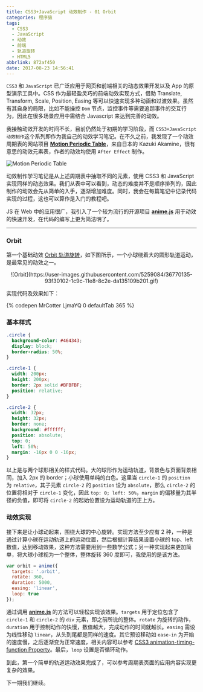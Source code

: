 ```yaml
---
title: CSS3+JavaScript 动效制作 - 01 Orbit
categories: 程序猿
tags:
  - CSS3
  - JavaScript
  - 动效
  - 前端
  - 轨道旋转
  - HTML5
abbrlink: 872af450
date: 2017-08-23 14:56:41
---
```


`CSS3` 和 `JavaScript` 已广泛应用于网页和前端相关的动态效果开发以及 App 的原型演示工具中。CSS 作为最轻盈灵巧的前端动效实现方式，借助 Translate, Transform, Scale, Position, Easing 等可以快速实现多种动画和过渡效果。虽然有其自身的局限，比如不能操控 `Dom` 节点，监控事件等需要追踪事件的交互行为，因此在很多场景应用中需结合 Javascript 来达到完善的动效。

我接触动效开发的时间不长，目前仍然处于初期的学习阶段，而 `CSS3+JavaScript 动效制作`这个系列即作为我自己的动效学习笔记。在不久之前，我发现了一个动效周期表的网站项目 **[Motion Periodic Table](http://foxcodex.html.xdomain.jp/index.html)**，来自日本的 Kazuki Akamine，很有意思的动效元素表，作者的动效均使用 `After Effect` 制作。

![Motion Periodic Table](https://user-images.githubusercontent.com/5259084/36770132-8db123b4-1c9c-11e8-8e37-e96ec3b88c17.gif)

<!--more-->

动效制作学习笔记是从上述周期表中抽取不同的元素，使用 CSS3 和 JavaScript 实现同样的动态效果。我们从表中可以看到，动态的难度并不是顺序排列的，因此制作的动效会先从简单的入手，逐渐增加难度。同时，我会在每篇笔记中记录代码实现的过程，这也可以算作是入门的教程吧。

JS 在 Web 中的应用很广，我引入了一个较为流行的开源项目 **[anime.js](http://animejs.com/)** 用于动效的快速开发，在代码的编写上更为简洁明了。

-----

### Orbit

第一个基础动效 [Orbit 轨道旋转](http://foxcodex.html.xdomain.jp/Orbit.html)，如下图所示，一个小球绕着大的圆形轨道运动，是最常见的动效之一。

<p align="center">
![Orbit](https://user-images.githubusercontent.com/5259084/36770135-93f30102-1c9c-11e8-8c2e-da135109b201.gif)
</p>

实现代码及效果如下：

{% codepen MrCotter LjmaYQ 0 defaultTab 365 %}

### 基本样式

```css
.circle {
  background-color: #464343;
  display: block;
  border-radius: 50%;
}

.circle-1 {
  width: 200px;
  height: 200px;
  border: 2px solid #BFBFBF;
  position: relative;
}

.circle-2 {
  width: 32px;
  height: 32px;
  border: none;
  background: #ffffff;
  position: absolute;
  top: 0;
  left: 50%;
  margin: -16px 0 0 -16px;
}
```

以上是与两个球形相关的样式代码。大的球形作为运动轨道，背景色与页面背景相同，加入 2px 的 border；小球使用单纯的白色。这里当 `circle-1` 的 `position` 为 `relative`，其子元素 `circle-2` 的 `position` 设为 `absolute`，那么 `circle-2` 的位置将相对于 `circle-1` 变化，因此 `top: 0; left: 50%`，`margin` 的偏移量为其半径的负值，即可将 `circle-2` 的起始位置设为运动轨道的正上方。

### 动效实现

接下来是让小球动起来，围绕大球的中心旋转。实现方法至少应有 2 种，一种是通过计算小球在运动轨道上的运动位置，然后根据计算结果设置小球的 top、left 数值，达到移动效果，这种方法需要用到一些数学公式；另一种实现起来更加简单，将大球小球视为一个整体，整体旋转 360 度即可，我使用的是该方法。

```javascript
var orbit = anime({
  targets: '.orbit',
  rotate: 360,
  duration: 5000,
  easing: 'linear',
  loop: true
});
```

通过调用 **[anime.js](http://animejs.com/)** 的方法可以轻松实现该效果。`targets` 用于定位包含了 `circle-1` 和 `circle-2` 的 `div` 元素，即之前所说的整体。`rotate` 为旋转的动作，`duration` 用于控制动作的快慢，数值越大，完成动作的时间就越长。`easing` 需设为线性移动 `linear`，从头到尾都是同样的速度。其它预设移动如 `ease-in` 为开始的速度慢，之后逐渐变为正常速度，相关内容可以参考 [CSS3 animation-timing-function Property](https://www.w3schools.com/cssref/css3_pr_animation-timing-function.asp)。最后，`loop` 设置是否循环动作。

到此，第一个简单的轨道运动效果完成了，可以参考周期表页面的应用内容实现更复杂的效果。

下一期我们继续。


